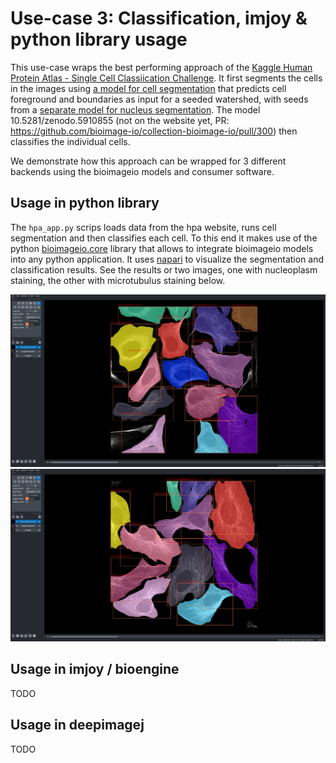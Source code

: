 # Use-case 3: Classification, imjoy & python library usage

This use-case wraps the best performing approach of the [Kaggle Human Protein Atlas - Single Cell Classiication Challenge](https://www.kaggle.com/c/hpa-single-cell-image-classification).
It first segments the cells in the images using [a model for cell segmentation](https://bioimage.io/#/?id=10.5281%2Fzenodo.6200635) that predicts cell foreground and boundaries as input for a seeded watershed, with seeds from a [separate model for nucleus segmentation](https://bioimage.io/#/?id=10.5281%2Fzenodo.6200999).
The model 10.5281/zenodo.5910855 (not on the website yet, PR: https://github.com/bioimage-io/collection-bioimage-io/pull/300) then classifies the individual cells.

We demonstrate how this approach can be wrapped for 3 different backends using the bioimageio models and consumer software.

## Usage in python library

The `hpa_app.py` scrips loads data from the hpa website, runs cell segmentation and then classifies each cell.
To this end it makes use of the python [bioimageio.core](https://github.com/bioimage-io/core-bioimage-io-python) library that allows to integrate bioimageio models into any python application.
It uses [napari](https://github.com/napari/napari) to visualize the segmentation and classification results. See the results or two images, one with nucleoplasm staining, the other with microtubulus staining below.

<img src="images/hpa_nucleoplasm.png" alt="drawing" width="1200"/>
<img src="images/hpa_microtubules.png" alt="drawing" width="1200"/>

## Usage in imjoy / bioengine

TODO

## Usage in deepimagej

TODO
